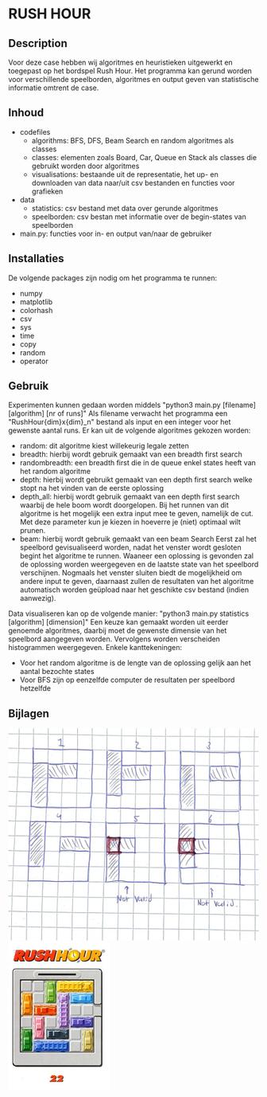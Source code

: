 # RUSH HOUR


## Description
Voor deze case hebben wij algoritmes en heuristieken uitgewerkt en toegepast op het bordspel Rush Hour.
Het programma kan gerund worden voor verschillende speelborden, algoritmes en output geven van statistische informatie omtrent de case.

## Inhoud
- codefiles
  - algorithms: BFS, DFS, Beam Search en random algoritmes als classes
  - classes: elementen zoals Board, Car, Queue en Stack als classes die gebruikt worden door algoritmes
  - visualisations: bestaande uit de representatie, het up- en downloaden van data naar/uit csv bestanden en functies voor grafieken
- data
  - statistics: csv bestand met data over gerunde algoritmes
  - speelborden: csv bestan met informatie over de begin-states van speelborden
- main.py: functies voor in- en output van/naar de gebruiker

## Installaties
De volgende packages zijn nodig om het programma te runnen:
- numpy
- matplotlib
- colorhash
- csv
- sys
- time
- copy
- random
- operator

## Gebruik

Experimenten kunnen gedaan worden middels "python3 main.py [filename] [algorithm] [nr of runs]"
Als filename verwacht het programma een "RushHour{dim}x{dim}_n" bestand als input en een integer voor het gewenste aantal runs.
Er kan uit de volgende algoritmes gekozen worden:
 - random: dit algoritme kiest willekeurig legale zetten
 - breadth: hierbij wordt gebruik gemaakt van een breadth first search
 - randombreadth: een breadth first die in de queue enkel states heeft van het random algoritme
 - depth: hierbij wordt gebruikt gemaakt van een depth first search welke stopt na het vinden van de eerste oplossing
 - depth_all: hierbij wordt gebruik gemaakt van een depth first search waarbij de hele boom wordt doorgelopen. Bij het runnen van dit algoritme is het mogelijk een extra input mee te geven, namelijk de cut. Met deze parameter kun je kiezen in hoeverre je (niet) optimaal wilt prunen.
 - beam: hierbij wordt gebruik gemaakt van een beam Search
Eerst zal het speelbord gevisualiseerd worden, nadat het venster wordt gesloten begint het algoritme te runnen.
Waaneer een oplossing is gevonden zal de oplossing worden weergegeven en de laatste state van het speelbord verschijnen. Nogmaals het venster sluiten biedt de mogelijkheid om andere input te geven, daarnaast zullen de resultaten van het algoritme automatisch worden geüpload naar het geschikte csv bestand (indien aanwezig).

Data visualiseren kan op de volgende manier: "python3 main.py statistics [algorithm] [dimension]"
Een keuze kan gemaakt worden uit eerder genoemde algoritmes, daarbij moet de gewenste dimensie van het speelbord aangegeven worden. Vervolgens worden verscheiden histogrammen weergegeven.
Enkele kanttekeningen:
- Voor het random algoritme is de lengte van de oplossing gelijk aan het aantal bezochte states
- Voor BFS zijn op eenzelfde computer de resultaten per speelbord hetzelfde


## Bijlagen
![schets](images/ac8d9a2f-b2d0-490b-95e6-5e25167d6668.jpeg)
![instantie](images/Rushhour6x6img.jpg)
